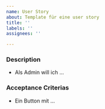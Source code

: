 ```yaml
---
name: User Story
about: Template für eine user story
title: ''
labels: ''
assignees: ''

---
```


### Description
* Als Admin will ich ...

### Acceptance Criterias
* Ein Button mit ...
